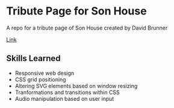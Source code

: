 # Tribute Page for Son House
A repo for a tribute page of Son House created by David Brunner 

[Link](https://son-house-tribute-page.netlify.app)

## Skills Learned 
- Responsive web design
- CSS grid positioning
- Altering SVG elements based on window resizing
- Tranformations and transitions within CSS
- Audio manipulation based on user input